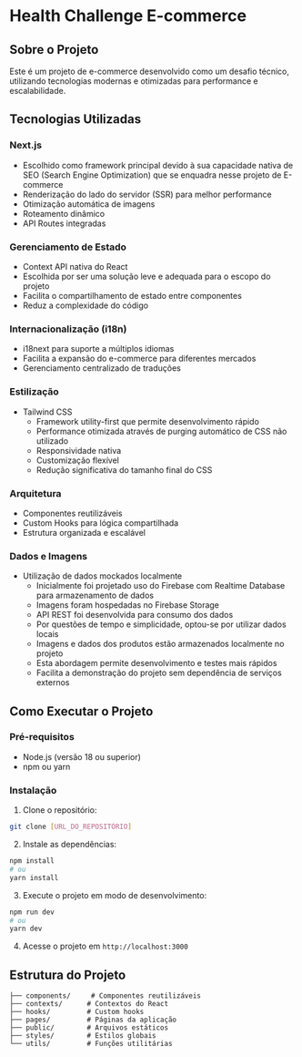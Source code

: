 # Health Challenge E-commerce

## Sobre o Projeto
Este é um projeto de e-commerce desenvolvido como um desafio técnico, utilizando tecnologias modernas e otimizadas para performance e escalabilidade.

## Tecnologias Utilizadas

### Next.js
- Escolhido como framework principal devido à sua capacidade nativa de SEO (Search Engine Optimization) que se enquadra nesse projeto de E-commerce
- Renderização do lado do servidor (SSR) para melhor performance
- Otimização automática de imagens
- Roteamento dinâmico
- API Routes integradas

### Gerenciamento de Estado
- Context API nativa do React
- Escolhida por ser uma solução leve e adequada para o escopo do projeto
- Facilita o compartilhamento de estado entre componentes
- Reduz a complexidade do código

### Internacionalização (i18n)
- i18next para suporte a múltiplos idiomas
- Facilita a expansão do e-commerce para diferentes mercados
- Gerenciamento centralizado de traduções

### Estilização
- Tailwind CSS
  - Framework utility-first que permite desenvolvimento rápido
  - Performance otimizada através de purging automático de CSS não utilizado
  - Responsividade nativa
  - Customização flexível
  - Redução significativa do tamanho final do CSS

### Arquitetura
- Componentes reutilizáveis
- Custom Hooks para lógica compartilhada
- Estrutura organizada e escalável

### Dados e Imagens
- Utilização de dados mockados localmente
  - Inicialmente foi projetado uso do Firebase com Realtime Database para armazenamento de dados
  - Imagens foram hospedadas no Firebase Storage
  - API REST foi desenvolvida para consumo dos dados 
  - Por questões de tempo e simplicidade, optou-se por utilizar dados locais
  - Imagens e dados dos produtos estão armazenados localmente no projeto
  - Esta abordagem permite desenvolvimento e testes mais rápidos
  - Facilita a demonstração do projeto sem dependência de serviços externos

## Como Executar o Projeto

### Pré-requisitos
- Node.js (versão 18 ou superior)
- npm ou yarn

### Instalação

1. Clone o repositório:
```bash
git clone [URL_DO_REPOSITÓRIO]
```

2. Instale as dependências:
```bash
npm install
# ou
yarn install
```

3. Execute o projeto em modo de desenvolvimento:
```bash
npm run dev
# ou
yarn dev
```

4. Acesse o projeto em `http://localhost:3000`

## Estrutura do Projeto

```
├── components/     # Componentes reutilizáveis
├── contexts/      # Contextos do React
├── hooks/         # Custom hooks
├── pages/         # Páginas da aplicação
├── public/        # Arquivos estáticos
├── styles/        # Estilos globais
└── utils/         # Funções utilitárias
```

